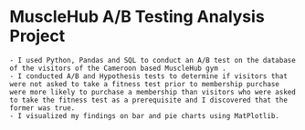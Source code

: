 # MuscleHub A/B Testing Analysis Project
    - I used Python, Pandas and SQL to conduct an A/B test on the database of the visitors of the Cameroon based MuscleHub gym . 
    - I conducted A/B and Hypothesis tests to determine if visitors that were not asked to take a fitness test prior to membership purchase were more likely to purchase a membership than visitors who were asked to take the fitness test as a prerequisite and I discovered that the former was true. 
    - I visualized my findings on bar and pie charts using MatPlotlib.
